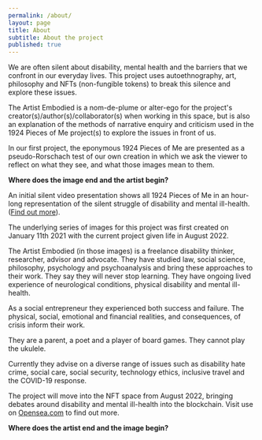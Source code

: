 ```yaml
---
permalink: /about/
layout: page
title: About
subtitle: About the project
published: true
---
```


We are often silent about disability, mental health and the barriers that we confront in our everyday lives. This project uses autoethnography, art, philosophy and NFTs (non-fungible tokens) to break this silence and explore these issues.

The Artist Embodied is a nom-de-plume or alter-ego for the project's creator(s)/author(s)/collaborator(s) when working in this space, but is also an explanation of the methods of narrative enquiry and criticism used in the 1924 Pieces of Me project(s) to explore the issues in front of us.

In our first project, the eponymous 1924 Pieces of Me are presented as a pseudo-Rorschach test of our own creation in which we ask the viewer to reflect on what they see, and what those images mean to them. 

**Where does the image end and the artist begin?**

An initial silent video presentation shows all 1924 Pieces of Me in an hour-long representation of the silent struggle of disability and mental ill-health. ([Find out more](https://www.youtube.com/watch?v=29SXAQJweOk "1924 Pieces of Me in Silence")).

The underlying series of images for this project was first created on January 11th 2021 with the current project given life in August 2022.

The Artist Embodied (in those images) is a freelance disability thinker, researcher, advisor and advocate. They have studied law, social science, philosophy, psychology and psychoanalysis and bring these approaches to their work. They say they will never stop learning. They have ongoing lived experience of neurological conditions, physical disability and mental ill-health.
 
As a social entrepreneur they experienced both success and failure. The physical, social, emotional and financial realities, and consequences, of crisis inform their work.
 
They are a parent, a poet and a player of board games. They cannot play the ukulele.
 
Currently they advise on a diverse range of issues such as disability hate crime, social care, social security, technology ethics, inclusive travel and the COVID-19 response.

The project will move into the NFT space from August 2022, bringing debates around disability and mental ill-health into the blockchain. Visit use on [Opensea.com](https://opensea.io/collection/1924piecesofme "1924 Pieces of Me NFT Collection") to find out more. 

**Where does the artist end and the image begin?**
